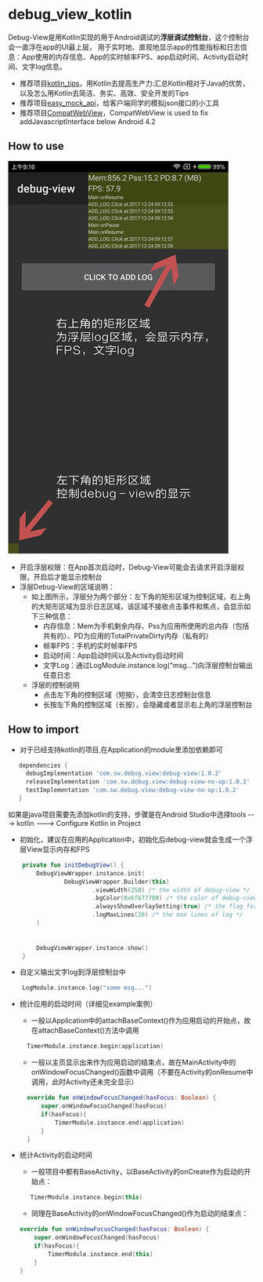 debug_view_kotlin
=================

Debug-View是用Kotlin实现的用于Android调试的**浮层调试控制台**，这个控制台会一直浮在app的UI最上层，
用于实时地、直观地显示app的性能指标和日志信息：App使用的内存信息、App的实时帧率FPS、app启动时间、Activity启动时间、文字log信息。

- 推荐项目[kotlin_tips](https://github.com/heimashi/kotlin_tips)，用Kotlin去提高生产力:汇总Kotlin相对于Java的优势，以及怎么用Kotlin去简洁、务实、高效、安全开发的Tips
- 推荐项目[easy_mock_api](https://github.com/heimashi/easy_mock_api)，给客户端同学的模拟json接口的小工具
- 推荐项目[CompatWebView](https://github.com/heimashi/CompatWebView)，CompatWebView is used to fix addJavascriptInterface below Android 4.2


How to use
----------
![debug_view](imgs/example_debug_view.png)

- 开启浮层权限：在App首次启动时，Debug-View可能会去请求开启浮层权限，开启后才能显示控制台
- 浮层Debug-View的区域说明：
    - 如上图所示，浮层分为两个部分：左下角的矩形区域为控制区域，右上角的大矩形区域为显示日志区域，该区域不接收点击事件和焦点，会显示如下三种信息：
        - 内存信息：Mem为手机剩余内存、Pss为应用所使用的总内存（包括共有的）、PD为应用的TotalPrivateDirty内存（私有的）
        - 帧率FPS：手机的实时帧率FPS
        - 启动时间：App启动时间以及Activity启动时间
        - 文字Log：通过LogModule.instance.log("msg...")向浮层控制台输出任意日志
    - 浮层的控制说明
        - 点击左下角的控制区域（短按），会清空日志控制台信息
        - 长按左下角的控制区域（长按），会隐藏或者显示右上角的浮层控制台


How to import
-------------
- 对于已经支持kotlin的项目,在Application的module里添加依赖即可
```groovy
   dependencies {
     debugImplementation 'com.sw.debug.view:debug-view:1.0.2'
     releaseImplementation 'com.sw.debug.view:debug-view-no-op:1.0.2'
     testImplementation 'com.sw.debug.view:debug-view-no-op:1.0.2'
   }
```
如果是java项目需要先添加kotlin的支持，步骤是在Android Studio中选择tools ---> kotlin ---> Configure Kotlin in Project

- 初始化，建议在应用的Application中，初始化后debug-view就会生成一个浮层View显示内存和FPS
```kotlin
    private fun initDebugView() {
        DebugViewWrapper.instance.init(
                DebugViewWrapper.Builder(this)
                        .viewWidth(250) /* the width of debug-view */
                        .bgColor(0x6f677700) /* the color of debug-view */
                        .alwaysShowOverlaySetting(true) /* the flag for always showing Overlay Setting */
                        .logMaxLines(20) /* the max lines of log */
        )


        DebugViewWrapper.instance.show()
    }
```

- 自定义输出文字log到浮层控制台中
```kotlin
    LogModule.instance.log("some msg...")
```

- 统计应用的启动时间（详细见example案例）
    - 一般以Application中的attachBaseContext()作为应用启动的开始点，故在attachBaseContext()方法中调用
    ```kotlin
      TimerModule.instance.begin(application)
    ```
    - 一般以主页显示出来作为应用启动的结束点，故在MainActivity中的onWindowFocusChanged()函数中调用（不要在Activity的onResume中调用，此时Activity还未完全显示）
    ```kotlin
      override fun onWindowFocusChanged(hasFocus: Boolean) {
          super.onWindowFocusChanged(hasFocus)
          if(hasFocus){
              TimerModule.instance.end(application)
          }
      }
    ```

- 统计Activity的启动时间
    - 一般项目中都有BaseActivity，以BaseActivity的onCreate作为启动的开始点：
    ```kotlin
       TimerModule.instance.begin(this)
    ```
    - 同理在BaseActivity的onWindowFocusChanged()作为启动的结束点：
    ```kotlin
    override fun onWindowFocusChanged(hasFocus: Boolean) {
        super.onWindowFocusChanged(hasFocus)
        if(hasFocus){
            TimerModule.instance.end(this)
        }
    }
    ```